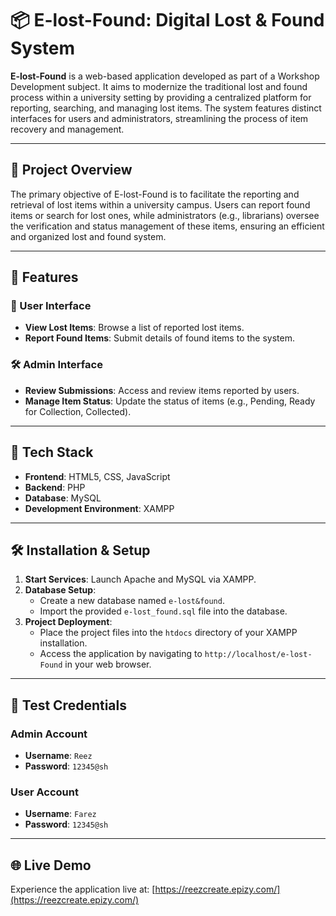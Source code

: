 # 📦 E-lost-Found: Digital Lost & Found System

**E-lost-Found** is a web-based application developed as part of a Workshop Development subject. It aims to modernize the traditional lost and found process within a university setting by providing a centralized platform for reporting, searching, and managing lost items. The system features distinct interfaces for users and administrators, streamlining the process of item recovery and management.

---

## 🎯 Project Overview

The primary objective of E-lost-Found is to facilitate the reporting and retrieval of lost items within a university campus. Users can report found items or search for lost ones, while administrators (e.g., librarians) oversee the verification and status management of these items, ensuring an efficient and organized lost and found system.

---

## 🚀 Features

### 👤 User Interface
- **View Lost Items**: Browse a list of reported lost items.
- **Report Found Items**: Submit details of found items to the system.

### 🛠️ Admin Interface
- **Review Submissions**: Access and review items reported by users.
- **Manage Item Status**: Update the status of items (e.g., Pending, Ready for Collection, Collected).

---

## 🧰 Tech Stack

- **Frontend**: HTML5, CSS, JavaScript
- **Backend**: PHP
- **Database**: MySQL
- **Development Environment**: XAMPP

---

## 🛠️ Installation & Setup

1. **Start Services**: Launch Apache and MySQL via XAMPP.
2. **Database Setup**:
   - Create a new database named `e-lost&found`.
   - Import the provided `e-lost_found.sql` file into the database.
3. **Project Deployment**:
   - Place the project files into the `htdocs` directory of your XAMPP installation.
   - Access the application by navigating to `http://localhost/e-lost-Found` in your web browser.

---

## 🔐 Test Credentials

### Admin Account
- **Username**: `Reez`
- **Password**: `12345@sh`

### User Account
- **Username**: `Farez`
- **Password**: `12345@sh`

---

## 🌐 Live Demo

Experience the application live at: [https://reezcreate.epizy.com/](https://reezcreate.epizy.com/)
